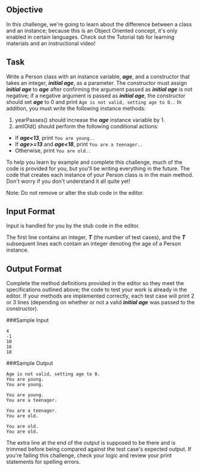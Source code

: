 ## Objective
In this challenge, we're going to learn about the difference between a class and an instance; because this is an Object Oriented concept, it's only enabled in certain languages. Check out the Tutorial tab for learning materials and an instructional video!

## Task
Write a Person class with an instance variable, ***age***, and a constructor that takes an integer, ***initial age***, as a parameter. The constructor must assign ***initial age*** to ***age*** after confirming the argument passed as ***initial age*** is not negative; if a negative argument is passed as ***initial age***, the constructor should set ***age*** to 0 and print `Age is not valid, setting age to 0..`
 In addition, you must write the following instance methods:

1. yearPasses() should increase the ***age*** instance variable by 1.
2. amIOld() should perform the following conditional actions:
  - If ***age<13***, print `You are young..`
  - If ***age>=13*** and ***age<18***, print `You are a teenager..`
  - Otherwise, print `You are old..`

To help you learn by example and complete this challenge, much of the code is provided for you, but you'll be writing everything in the future. The code that creates each instance of your Person class is in the main method. Don't worry if you don't understand it all quite yet!

Note: Do not remove or alter the stub code in the editor.

## Input Format

Input is handled for you by the stub code in the editor.

The first line contains an integer, ***T*** (the number of test cases), and the ***T*** subsequent lines each contain an integer denoting the age of a Person instance.

## Output Format

Complete the method definitions provided in the editor so they meet the specifications outlined above; the code to test your work is already in the editor. If your methods are implemented correctly, each test case will print 2 or 3 lines (depending on whether or not a valid ***initial age*** was passed to the constructor).

###Sample Input
```
4
-1
10
16
18
```

###Sample Output
```
Age is not valid, setting age to 0.
You are young.
You are young.

You are young.
You are a teenager.

You are a teenager.
You are old.

You are old.
You are old.
```
The extra line at the end of the output is supposed to be there and is trimmed before being compared against the test case's expected output. If you're failing this challenge, check your logic and review your print statements for spelling errors.

